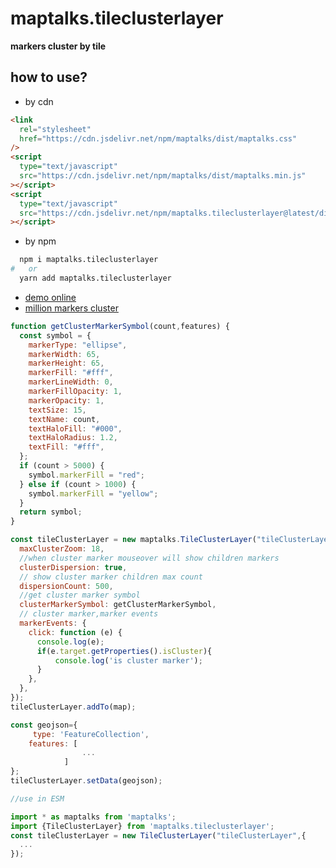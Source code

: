 # maptalks.tileclusterlayer

**markers cluster by tile**

## how to use?

- by cdn

```html
<link
  rel="stylesheet"
  href="https://cdn.jsdelivr.net/npm/maptalks/dist/maptalks.css"
/>
<script
  type="text/javascript"
  src="https://cdn.jsdelivr.net/npm/maptalks/dist/maptalks.min.js"
></script>
<script
  type="text/javascript"
  src="https://cdn.jsdelivr.net/npm/maptalks.tileclusterlayer@latest/dist/maptalks.tileclusterlayer.min.js"
></script>
```

- by npm

```sh
  npm i maptalks.tileclusterlayer
#   or
  yarn add maptalks.tileclusterlayer
```

- [demo online](https://deyihu.github.io/maptalks.tileclusterlayer/test/ "demo online")
- [million markers cluster](https://deyihu.github.io/maptalks.tileclusterlayer/test/perf.html "million markers cluster")

```js
function getClusterMarkerSymbol(count,features) {
  const symbol = {
    markerType: "ellipse",
    markerWidth: 65,
    markerHeight: 65,
    markerFill: "#fff",
    markerLineWidth: 0,
    markerFillOpacity: 1,
    markerOpacity: 1,
    textSize: 15,
    textName: count,
    textHaloFill: "#000",
    textHaloRadius: 1.2,
    textFill: "#fff",
  };
  if (count > 5000) {
    symbol.markerFill = "red";
  } else if (count > 1000) {
    symbol.markerFill = "yellow";
  }
  return symbol;
}

const tileClusterLayer = new maptalks.TileClusterLayer("tileClusterLayer", {
  maxClusterZoom: 18,
  //when cluster marker mouseover will show children markers
  clusterDispersion: true,
  // show cluster marker children max count
  dispersionCount: 500,
  //get cluster marker symbol
  clusterMarkerSymbol: getClusterMarkerSymbol,
  // cluster marker,marker events
  markerEvents: {
    click: function (e) {
      console.log(e);
      if(e.target.getProperties().isCluster){
          console.log('is cluster marker');
      }
    },
  },
});
tileClusterLayer.addTo(map);

const geojson={
     type: 'FeatureCollection',
    features: [
                ...
            ]
};
tileClusterLayer.setData(geojson);

//use in ESM

import * as maptalks from 'maptalks';
import {TileClusterLayer} from 'maptalks.tileclusterlayer';
const tileClusterLayer = new TileClusterLayer("tileClusterLayer",{
  ...
});

```
